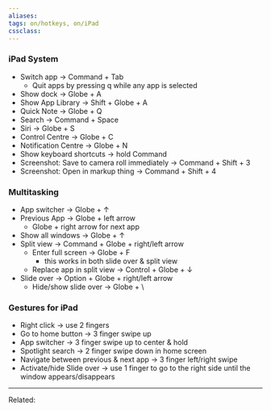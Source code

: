 ```yaml
---
aliases:
tags: on/hotkeys, on/iPad
cssclass:
---
```


### iPad System
- Switch app → Command + Tab
	- Quit apps by pressing q while any app is selected
- Show dock → Globe + A
- Show App Library → Shift + Globe + A
- Quick Note → Globe + Q
- Search → Command + Space
- Siri → Globe + S
- Control Centre → Globe + C
- Notification Centre → Globe + N
- Show keyboard shortcuts → hold Command
- Screenshot: Save to camera roll immediately → Command + Shift + 3
- Screenshot: Open in markup thing → Command + Shift + 4

### Multitasking
- App switcher → Globe + ↑
- Previous App → Globe + left arrow
	- Globe + right arrow for next app
- Show all windows → Globe + ↑
- Split view → Command + Globe + right/left arrow
	- Enter full screen → Globe + F
		- this works in both slide over & split view
	- Replace app in split view → Control + Globe + ↓
- Slide over → Option + Globe + right/left arrow
	- Hide/show slide over → Globe + \

### Gestures for iPad
- Right click → use 2 fingers
- Go to home button → 3 finger swipe up
- App switcher → 3 finger swipe up to center & hold
- Spotlight search → 2 finger swipe down in home screen
- Navigate between previous & next app → 3 finger left/right swipe
- Activate/hide Slide over → use 1 finger to go to the right side until the window appears/disappears

---

Related:
